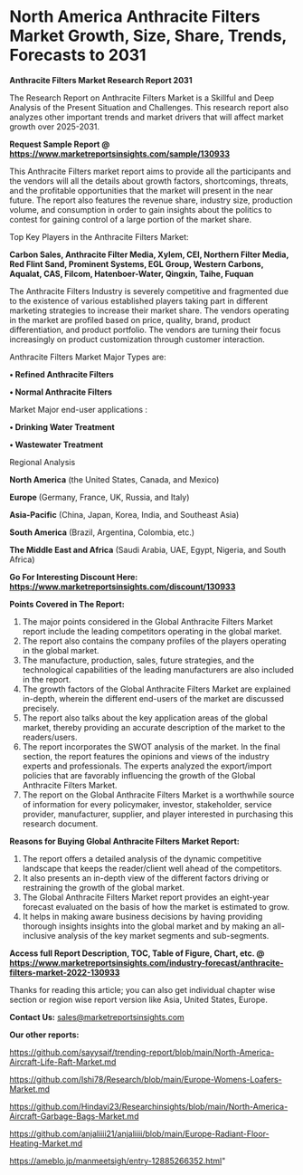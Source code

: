 # North America Anthracite Filters Market Growth, Size, Share, Trends, Forecasts to 2031

<strong>Anthracite Filters Market Research Report 2031</strong>

The Research Report on Anthracite Filters Market is a Skillful and Deep Analysis of the Present Situation and Challenges. This research report also analyzes other important trends and market drivers that will affect market growth over 2025-2031.

<strong>Request Sample Report @ <a href=https://www.marketreportsinsights.com/sample/130933>https://www.marketreportsinsights.com/sample/130933</a></strong>

This Anthracite Filters market report aims to provide all the participants and the vendors will all the details about growth factors, shortcomings, threats, and the profitable opportunities that the market will present in the near future. The report also features the revenue share, industry size, production volume, and consumption in order to gain insights about the politics to contest for gaining control of a large portion of the market share.

Top Key Players in the Anthracite Filters Market:

<strong>Carbon Sales, Anthracite Filter Media, Xylem, CEI, Northern Filter Media, Red Flint Sand, Prominent Systems, EGL Group, Western Carbons, Aqualat, CAS, Filcom, Hatenboer-Water, Qingxin, Taihe, Fuquan</strong>

The Anthracite Filters Industry is severely competitive and fragmented due to the existence of various established players taking part in different marketing strategies to increase their market share. The vendors operating in the market are profiled based on price, quality, brand, product differentiation, and product portfolio. The vendors are turning their focus increasingly on product customization through customer interaction.

Anthracite Filters Market Major Types are:

<strong>• Refined Anthracite Filters

• Normal Anthracite Filters</strong>

Market Major end-user applications :

<strong>• Drinking Water Treatment

• Wastewater Treatment</strong>

Regional Analysis

</u><strong><b>North America</b></strong> (the United States, Canada, and Mexico)

<strong><b>Europe </b></strong>(Germany, France, UK, Russia, and Italy)

<strong><b>Asia-Pacific</b></strong> (China, Japan, Korea, India, and Southeast Asia)

<strong><b>South America</b></strong> (Brazil, Argentina, Colombia, etc.)

<strong><b>The Middle East and Africa</b></strong> (Saudi Arabia, UAE, Egypt, Nigeria, and South Africa)

<strong>Go For Interesting Discount Here: <a href=https://www.marketreportsinsights.com/discount/130933>https://www.marketreportsinsights.com/discount/130933</a></strong>

<strong>Points Covered in The Report:</strong>
<ol>
  <li>The major points considered in the Global Anthracite Filters Market report include the leading competitors operating in the global market.</li>
  <li>The report also contains the company profiles of the players operating in the global market.</li>
  <li>The manufacture, production, sales, future strategies, and the technological capabilities of the leading manufacturers are also included in the report.</li>
  <li>The growth factors of the Global Anthracite Filters Market are explained in-depth, wherein the different end-users of the market are discussed precisely.</li>
  <li>The report also talks about the key application areas of the global market, thereby providing an accurate description of the market to the readers/users.</li>
  <li>The report incorporates the SWOT analysis of the market. In the final section, the report features the opinions and views of the industry experts and professionals. The experts analyzed the export/import policies that are favorably influencing the growth of the Global Anthracite Filters Market.</li>
  <li>The report on the Global Anthracite Filters Market is a worthwhile source of information for every policymaker, investor, stakeholder, service provider, manufacturer, supplier, and player interested in purchasing this research document.</li>
</ol>
<strong>Reasons for Buying Global Anthracite Filters Market Report:</strong>

<ol>
  <li>The report offers a detailed analysis of the dynamic competitive landscape that keeps the reader/client well ahead of the competitors.</li>
  <li>It also presents an in-depth view of the different factors driving or restraining the growth of the global market.</li>
  <li>The Global Anthracite Filters Market report provides an eight-year forecast evaluated on the basis of how the market is estimated to grow.</li>
  <li>It helps in making aware business decisions by having providing thorough insights insights into the global market and by making an all-inclusive analysis of the key market segments and sub-segments.</li>
</ol>
<strong>Access full Report Description, TOC, Table of Figure, Chart, etc. @ <a href=https://www.marketreportsinsights.com/industry-forecast/anthracite-filters-market-2022-130933>https://www.marketreportsinsights.com/industry-forecast/anthracite-filters-market-2022-130933</a></strong>


Thanks for reading this article; you can also get individual chapter wise section or region wise report version like Asia, United States, Europe.

<strong>Contact Us:</strong>
sales@marketreportsinsights.com

<strong>Our other reports:</strong>

<a href=https://github.com/sayysaif/trending-report/blob/main/North-America-Aircraft-Life-Raft-Market.md>https://github.com/sayysaif/trending-report/blob/main/North-America-Aircraft-Life-Raft-Market.md</a>

<a href=https://github.com/Ishi78/Research/blob/main/Europe-Womens-Loafers-Market.md>https://github.com/Ishi78/Research/blob/main/Europe-Womens-Loafers-Market.md</a>

<a href=https://github.com/Hindavi23/Researchinsights/blob/main/North-America-Aircraft-Garbage-Bags-Market.md>https://github.com/Hindavi23/Researchinsights/blob/main/North-America-Aircraft-Garbage-Bags-Market.md</a>

<a href=https://github.com/anjaliiii21/anjaliiii/blob/main/Europe-Radiant-Floor-Heating-Market.md>https://github.com/anjaliiii21/anjaliiii/blob/main/Europe-Radiant-Floor-Heating-Market.md</a>

<a href=https://ameblo.jp/manmeetsigh/entry-12885266352.html>https://ameblo.jp/manmeetsigh/entry-12885266352.html</a>"
